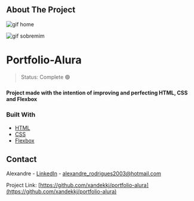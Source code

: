 <!-- Sobre o projeto -->

## About The Project

![gif home](https://github.com/xandekkj/portfolio-alura/assets/112177657/8e1e179b-7a57-465b-bb81-cd55b63281cf)

![gif sobremim](https://github.com/xandekkj/portfolio-alura/assets/112177657/882ac960-2ab1-4b14-8353-4bda0886a32a)

# Portfolio-Alura

> Status: Complete 🟢

#### Project made with the intention of improving and perfecting HTML, CSS and Flexbox

### Built With

- [HTML](https://developer.mozilla.org/pt-BR/docs/Web/HTML)
- [CSS](https://developer.mozilla.org/pt-BR/docs/Web/CSS)
- [Flexbox](https://developer.mozilla.org/pt-BR/docs/Learn/CSS/CSS_layout/Flexbox)

<!-- Contato -->

<h2> Contact </h2>

Alexandre - [LinkedIn](https://www.linkedin.com/in/alexandre-firmino-ba8553239/) - alexandre_rodrigues2003@hotmail.com

Project Link: [https://github.com/xandekkj/portfolio-alura](https://github.com/xandekkj/portfolio-alura)
